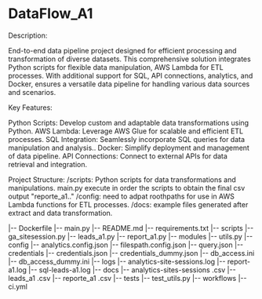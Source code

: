 # DataFlow_A1

Description:

End-to-end data pipeline project designed for efficient processing and transformation of diverse datasets. 
This comprehensive solution integrates Python scripts for flexible data manipulation, AWS Lambda for ETL processes. With additional support for SQL, API connections, analytics, and Docker, ensures a versatile data pipeline for handling various data sources and scenarios.

Key Features:

Python Scripts: Develop custom and adaptable data transformations using Python.
AWS Lambda: Leverage AWS Glue for scalable and efficient ETL processes. 
SQL Integration: Seamlessly incorporate SQL queries for data manipulation and analysis.. 
Docker: Simplify deployment and management of data pipeline.
API Connections: Connect to external APIs for data retrieval and integration. 

Project Structure:
/scripts: Python scripts for data transformations and manipulations. 
          main.py execute in order the scripts to obtain the final csv output "reporte_a1.."
/config: need to adpat roothpaths for use in AWS Lambda functions for ETL processes.
/docs: example files generated after extract and data transformation.


|-- Dockerfile
|-- main.py
|-- README.md
|-- requirements.txt
|-- scripts
  |-- ga_sitesession.py
  |-- leads_a1.py
  |-- report_a1.py
  |-- modules
    |-- utils.py
  |-- config
    |-- analytics.config.json
    |-- filespath.config.json
    |-- query.json
  |-- credentials
    |-- credentials.json
    |-- credentials_dummy.json
    |-- db_access.ini
    |-- db_access_dummy.ini
  |-- logs
    |-- analytics-site-sessions.log
    |-- report-a1.log
    |-- sql-leads-a1.log
|-- docs
  |-- analytics-sites-sessions .csv
  |-- leads_a1 .csv
  |-- reporte_a1 .csv
|-- tests
  |-- test_utils.py
|-- workflows
  |-- ci.yml
